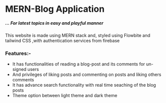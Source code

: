 <h1>MERN-Blog Application<h5>... For latest topics in easy and playful manner </h5></h1>
<p>This website is made using MERN stack and, styled using Flowbite and tailwind CSS ,with authentication services from firebase</p>
<h3>Features:-</h3>
<ul>
<li>It has functionalities of reading a blog-post and its comments for un-signed users</li>
  <li>And privileges of liking posts and commenting on posts and liking others comments </li>
<li>It has advance search functionality with real time seaching of the blog posts</li>
  <li>Theme option between light theme and dark theme</li>
</ul>
